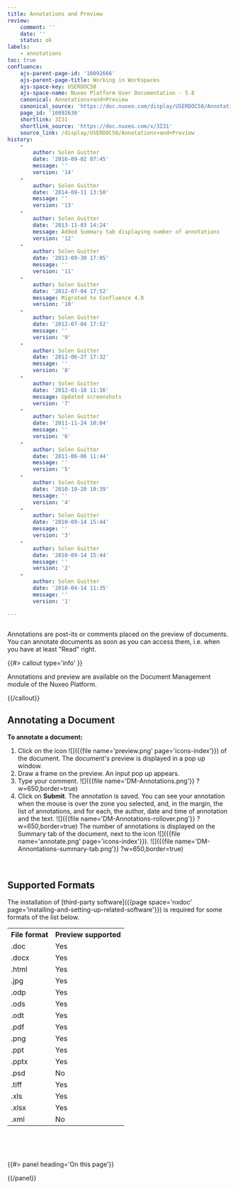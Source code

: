 ```yaml
---
title: Annotations and Preview
review:
    comment: ''
    date: ''
    status: ok
labels:
    - annotations
toc: true
confluence:
    ajs-parent-page-id: '16092666'
    ajs-parent-page-title: Working in Workspaces
    ajs-space-key: USERDOC58
    ajs-space-name: Nuxeo Platform User Documentation - 5.8
    canonical: Annotations+and+Preview
    canonical_source: 'https://doc.nuxeo.com/display/USERDOC58/Annotations+and+Preview'
    page_id: '16092636'
    shortlink: 3I31
    shortlink_source: 'https://doc.nuxeo.com/x/3I31'
    source_link: /display/USERDOC58/Annotations+and+Preview
history:
    - 
        author: Solen Guitter
        date: '2016-09-02 07:45'
        message: ''
        version: '14'
    - 
        author: Solen Guitter
        date: '2014-09-11 13:50'
        message: ''
        version: '13'
    - 
        author: Solen Guitter
        date: '2013-11-03 14:24'
        message: Added Summary tab displaying number of annotations
        version: '12'
    - 
        author: Solen Guitter
        date: '2013-09-30 17:05'
        message: ''
        version: '11'
    - 
        author: Solen Guitter
        date: '2012-07-04 17:52'
        message: Migrated to Confluence 4.0
        version: '10'
    - 
        author: Solen Guitter
        date: '2012-07-04 17:52'
        message: ''
        version: '9'
    - 
        author: Solen Guitter
        date: '2012-06-27 17:32'
        message: ''
        version: '8'
    - 
        author: Solen Guitter
        date: '2012-01-18 11:16'
        message: Updated screenshots
        version: '7'
    - 
        author: Solen Guitter
        date: '2011-11-24 10:04'
        message: ''
        version: '6'
    - 
        author: Solen Guitter
        date: '2011-06-06 11:44'
        message: ''
        version: '5'
    - 
        author: Solen Guitter
        date: '2010-10-20 10:39'
        message: ''
        version: '4'
    - 
        author: Solen Guitter
        date: '2010-09-14 15:44'
        message: ''
        version: '3'
    - 
        author: Solen Guitter
        date: '2010-09-14 15:44'
        message: ''
        version: '2'
    - 
        author: Solen Guitter
        date: '2010-04-14 11:35'
        message: ''
        version: '1'

---
```

<div class="row"><div class="column medium-8">

Annotations are post-its or comments placed on the preview of documents.
You can annotate documents as soon as you can access them, i.e. when you have at least "Read" right.

{{#> callout type='info' }}

Annotations and preview are available on the Document Management module of the Nuxeo Platform.

{{/callout}}

## Annotating a Document

**To annotate a document:**

1.  Click on the icon&nbsp;![]({{file name='preview.png' page='icons-index'}}) of the document.
    The document's preview is displayed in a pop up window.
2.  Draw a frame on the preview.
    An input pop up appears.
3.  Type your comment.
    ![]({{file name='DM-Annotations.png'}} ?w=650,border=true)
4.  Click on **Submit**.
    The annotation is saved.
    You can see your annotation when the mouse is over the zone you selected, and, in the margin, the list of annotations, and for each, the author, date and time of annotation and the text.
    ![]({{file name='DM-Annotations-rollover.png'}} ?w=650,border=true)
    The number of annotations is displayed on the Summary tab of the document, next to the&nbsp;icon&nbsp;![]({{file name='annotate.png' page='icons-index'}}).
    ![]({{file name='DM-Annontations-summary-tab.png'}} ?w=650,border=true)

&nbsp;

## Supported Formats

The installation of [third-party software]({{page space='nxdoc' page='installing-and-setting-up-related-software'}}) is required for some formats of the list below.

<table><tbody><tr><th colspan="1">File format</th><th colspan="1">Preview supported</th></tr><tr><td colspan="1">.doc</td><td colspan="1">Yes</td></tr><tr><td colspan="1">.docx</td><td colspan="1">Yes</td></tr><tr><td colspan="1">.html</td><td colspan="1">Yes</td></tr><tr><td colspan="1">.jpg</td><td colspan="1">Yes</td></tr><tr><td colspan="1">.odp</td><td colspan="1">Yes</td></tr><tr><td colspan="1">.ods</td><td colspan="1">Yes</td></tr><tr><td colspan="1">.odt</td><td colspan="1">Yes</td></tr><tr><td colspan="1">.pdf</td><td colspan="1">Yes</td></tr><tr><td colspan="1">.png</td><td colspan="1">Yes</td></tr><tr><td colspan="1">.ppt</td><td colspan="1">Yes</td></tr><tr><td colspan="1">.pptx</td><td colspan="1">Yes</td></tr><tr><td colspan="1">.psd</td><td colspan="1">No</td></tr><tr><td colspan="1">.tiff</td><td colspan="1">Yes</td></tr><tr><td colspan="1">.xls</td><td colspan="1">Yes</td></tr><tr><td colspan="1">.xlsx</td><td colspan="1">Yes</td></tr><tr><td colspan="1">.xml</td><td colspan="1">No</td></tr></tbody></table>

&nbsp;

&nbsp;

</div><div class="column medium-4">{{#> panel heading='On this page'}}

{{/panel}}</div></div>